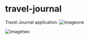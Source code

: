 # travel-journal
Travel Journal application.
![imageone](https://i.imgur.com/T74AFuT.png)

![imagetwo](https://i.imgur.com/MCEtT8f.png)
